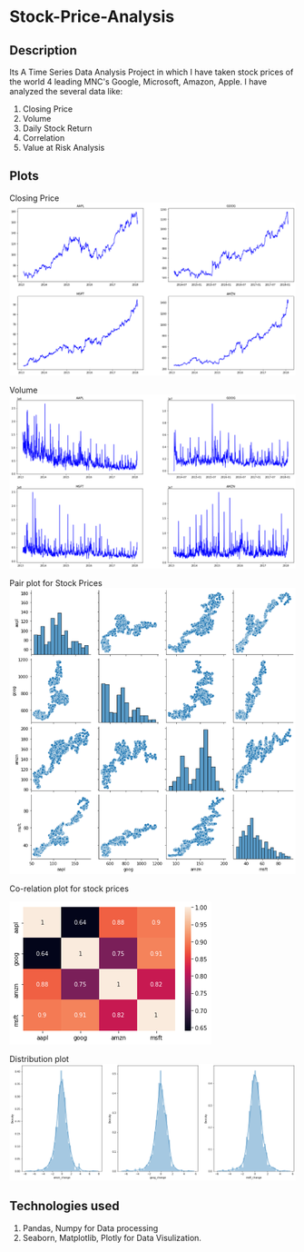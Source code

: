 # Stock-Price-Analysis

## Description

Its A Time Series Data Analysis Project in which I have taken stock prices of the world 4 leading MNC's Google, Microsoft, Amazon, Apple.
I have analyzed the several data like:
1. Closing Price
2. Volume
3. Daily Stock Return
4. Correlation
5. Value at Risk Analysis

## Plots

Closing Price
![plot](./11.png)

Volume
![plot](./12.png)

Pair plot for Stock Prices
![plot](./13.png)

Co-relation plot for stock prices

![plot](./14.png)

Distribution plot
![plot](./15.png)

## Technologies used

1. Pandas, Numpy for Data processing 
2. Seaborn, Matplotlib, Plotly for Data Visulization.
